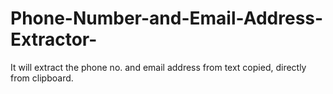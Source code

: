 # Phone-Number-and-Email-Address-Extractor-
It will extract the phone no. and email address from text copied, directly from clipboard.

